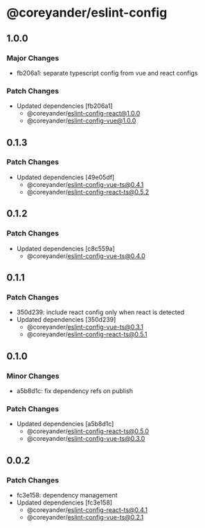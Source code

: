 # @coreyander/eslint-config

## 1.0.0

### Major Changes

- fb206a1: separate typescript config from vue and react configs

### Patch Changes

- Updated dependencies [fb206a1]
  - @coreyander/eslint-config-react@1.0.0
  - @coreyander/eslint-config-vue@1.0.0

## 0.1.3

### Patch Changes

- Updated dependencies [49e05df]
  - @coreyander/eslint-config-vue-ts@0.4.1
  - @coreyander/eslint-config-react-ts@0.5.2

## 0.1.2

### Patch Changes

- Updated dependencies [c8c559a]
  - @coreyander/eslint-config-vue-ts@0.4.0

## 0.1.1

### Patch Changes

- 350d239: include react config only when react is detected
- Updated dependencies [350d239]
  - @coreyander/eslint-config-vue-ts@0.3.1
  - @coreyander/eslint-config-react-ts@0.5.1

## 0.1.0

### Minor Changes

- a5b8d1c: fix dependency refs on publish

### Patch Changes

- Updated dependencies [a5b8d1c]
  - @coreyander/eslint-config-react-ts@0.5.0
  - @coreyander/eslint-config-vue-ts@0.3.0

## 0.0.2

### Patch Changes

- fc3e158: dependency management
- Updated dependencies [fc3e158]
  - @coreyander/eslint-config-react-ts@0.4.1
  - @coreyander/eslint-config-vue-ts@0.2.1

